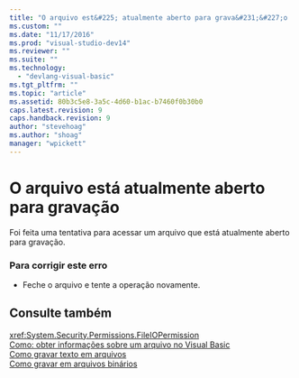 ```yaml
---
title: "O arquivo est&#225; atualmente aberto para grava&#231;&#227;o | Microsoft Docs"
ms.custom: ""
ms.date: "11/17/2016"
ms.prod: "visual-studio-dev14"
ms.reviewer: ""
ms.suite: ""
ms.technology: 
  - "devlang-visual-basic"
ms.tgt_pltfrm: ""
ms.topic: "article"
ms.assetid: 80b3c5e8-3a5c-4d60-b1ac-b7460f0b30b0
caps.latest.revision: 9
caps.handback.revision: 9
author: "stevehoag"
ms.author: "shoag"
manager: "wpickett"
---
```

# O arquivo est&#225; atualmente aberto para grava&#231;&#227;o
Foi feita uma tentativa para acessar um arquivo que está atualmente aberto para gravação.  
  
### Para corrigir este erro  
  
-   Feche o arquivo e tente a operação novamente.  
  
## Consulte também  
 <xref:System.Security.Permissions.FileIOPermission>   
 [Como: obter informações sobre um arquivo no Visual Basic](http://msdn.microsoft.com/pt-br/ca0720ec-f40e-4c11-9748-0ce1685c78f0)   
 [Como gravar texto em arquivos](../../visual-basic/developing-apps/programming/drives-directories-files/how-to-write-text-to-files.md)   
 [Como gravar em arquivos binários](../../visual-basic/developing-apps/programming/drives-directories-files/how-to-write-to-binary-files.md)